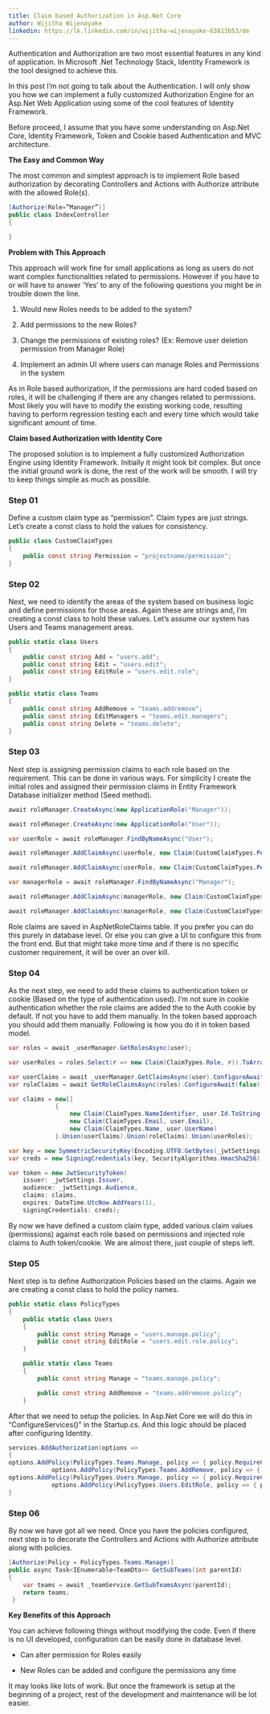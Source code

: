 ```yaml
---
title: Claim based Authorization in Asp.Net Core 
author: Wijitha Wijenayake 
linkedin: https://lk.linkedin.com/in/wijitha-wijenayake-63813b53/de
---
```


Authentication and Authorization are two most essential features in any
kind of application. In Microsoft .Net Technology Stack, Identity
Framework is the tool designed to achieve this.

In this post I’m not going to talk about the Authentication. I will only
show you how we can implement a fully customized Authorization Engine
for an Asp.Net Web Application using some of the cool features of
Identity Framework.

Before proceed, I assume that you have some understanding on Asp.Net
Core, Identity Framework, Token and Cookie based Authentication and MVC
architecture.

**The Easy and Common Way**

The most common and simplest approach is to implement Role based
authorization by decorating Controllers and Actions with Authorize
attribute with the allowed Role(s).

```csharp
[Authorize(Role=”Manager”)]
public class IndexController
{

}
```
**Problem with This Approach**

This approach will work fine for small applications as long as users do
not want complex functionalities related to permissions. However if you
have to or will have to answer ‘Yes’ to any of the following questions
you might be in trouble down the line.

1.  Would new Roles needs to be added to the system?

2.  Add permissions to the new Roles?

3.  Change the permissions of existing roles? (Ex: Remove user deletion
    permission from Manager Role)

4.  Implement an admin UI where users can manage Roles and Permissions
    in the system

As in Role based authorization, if the permissions are hard coded based
on roles, it will be challenging if there are any changes related to
permissions. Most likely you will have to modify the existing working
code, resulting having to perform regression testing each and every time
which would take significant amount of time.

**Claim based Authorization with Identity Core**

The proposed solution is to implement a fully customized Authorization
Engine using Identity Framework. Initially it might look bit complex.
But once the initial ground work is done, the rest of the work will be
smooth. I will try to keep things simple as much as possible.

### Step 01

Define a custom claim type as “permission”. Claim types are just
strings. Let’s create a const class to hold the values for consistency.

```csharp
public class CustomClaimTypes
{
    public const string Permission = "projectname/permission";
}
```

### Step 02

Next, we need to identify the areas of the system based on business
logic and define permissions for those areas. Again these are strings
and, I’m creating a const class to hold these values. Let’s assume our
system has Users and Teams management areas.

```csharp
public static class Users
{
    public const string Add = "users.add";
    public const string Edit = "users.edit";
    public const string EditRole = "users.edit.role";
}

public static class Teams
{
    public const string AddRemove = "teams.addremove";
    public const string EditManagers = "teams.edit.managers";
    public const string Delete = "teams.delete";
}
```

### Step 03

Next step is assigning permission claims to each role based on the
requirement. This can be done in various ways. For simplicity I create
the initial roles and assigned their permission claims in Entity
Framework Database initializer method (Seed method).

```csharp
await roleManager.CreateAsync(new ApplicationRole("Manager"));

await roleManager.CreateAsync(new ApplicationRole("User"));

var userRole = await roleManager.FindByNameAsync("User");

await roleManager.AddClaimAsync(userRole, new Claim(CustomClaimTypes.Permission, Permissions.User.View));

await roleManager.AddClaimAsync(userRole, new Claim(CustomClaimTypes.Permission, Permissions.Team.View));

var managerRole = await roleManager.FindByNameAsync("Manager");

await roleManager.AddClaimAsync(managerRole, new Claim(CustomClaimTypes.Permission, Permissions.Users.Add));

await roleManager.AddClaimAsync(managerRole, new Claim(CustomClaimTypes.Permission, Permissions.Teams.Addremove));
```

Role claims are saved in AspNetRoleClaims table. If you prefer you can
do this purely in database level. Or else you can give a UI to configure
this from the front end. But that might take more time and if there is
no specific customer requirement, it will be over an over kill.

### Step 04

As the next step, we need to add these claims to authentication token or
cookie (Based on the type of authentication used). I’m not sure in
cookie authentication whether the role claims are added the to the Auth
cookie by default. If not you have to add them manually. In the token
based approach you should add them manually. Following is how you do it
in token based model.

```csharp
var roles = await _userManager.GetRolesAsync(user);

var userRoles = roles.Select(r => new Claim(ClaimTypes.Role, r)).ToArray();

var userClaims = await _userManager.GetClaimsAsync(user).ConfigureAwait(false);
var roleClaims = await GetRoleClaimsAsync(roles).ConfigureAwait(false);

var claims = new[]
             {
                 new Claim(ClaimTypes.NameIdentifier, user.Id.ToString()),
                 new Claim(ClaimTypes.Email, user.Email),
                 new Claim(ClaimTypes.Name, user.UserName)
             }.Union(userClaims).Union(roleClaims).Union(userRoles);

var key = new SymmetricSecurityKey(Encoding.UTF8.GetBytes(_jwtSettings.SigningKey));
var creds = new SigningCredentials(key, SecurityAlgorithms.HmacSha256);

var token = new JwtSecurityToken(
    issuer: _jwtSettings.Issuer,
    audience: _jwtSettings.Audience,
    claims: claims,
    expires: DateTime.UtcNow.AddYears(1),
    signingCredentials: creds);

```

By now we have defined a custom claim type, added various claim values
(permissions) against each role based on permissions and injected role
claims to Auth token/cookie. We are almost there, just couple of steps
left.

### Step 05

Next step is to define Authorization Policies based on the claims. Again
we are creating a const class to hold the policy names.

```csharp
public static class PolicyTypes
{
    public static class Users
    {
        public const string Manage = "users.manage.policy";
        public const string EditRole = "users.edit.role.policy";
    }

    public static class Teams
    {
        public const string Manage = "teams.manage.policy";

        public const string AddRemove = "teams.addremove.policy";
    }
```

After that we need to setup the policies. In Asp.Net Core we will do
this in “ConfigureServices()” in the Startup.cs. And this logic should
be placed after configuring Identity.

```csharp
services.AddAuthorization(options =>
{
options.AddPolicy(PolicyTypes.Teams.Manage, policy => { policy.RequireClaim(CustomClaimTypes.Permission, Permissions.Teams.Manage); });
            options.AddPolicy(PolicyTypes.Teams.AddRemove, policy => { policy.RequireClaim(CustomClaimTypes.Permission, Permissions.Teams.AddRemove); });
options.AddPolicy(PolicyTypes.Users.Manage, policy => { policy.RequireClaim(CustomClaimTypes.Permission, Permissions.Users.Add); });
            options.AddPolicy(PolicyTypes.Users.EditRole, policy => { policy.RequireClaim(CustomClaimTypes.Permission, Permissions.Users.EditRole); });
}

```

### Step 06

By now we have got all we need. Once you have the policies configured,
next step is to decorate the Controllers and Actions with Authorize
attribute along with policies.

```csharp
[Authorize(Policy = PolicyTypes.Teams.Manage)]
public async Task<IEnumerable<TeamDto>> GetSubTeams(int parentId)
{
    var teams = await _teamService.GetSubTeamsAsync(parentId);
    return teams;
 }

```

**Key Benefits of this Approach**

You can achieve following things without modifying the code. Even if
there is no UI developed, configuration can be easily done in database
level.

-   Can alter permission for Roles easily

-   New Roles can be added and configure the permissions any time

It may looks like lots of work. But once the framework is setup at the
beginning of a project, rest of the development and maintenance will be
lot easier.
